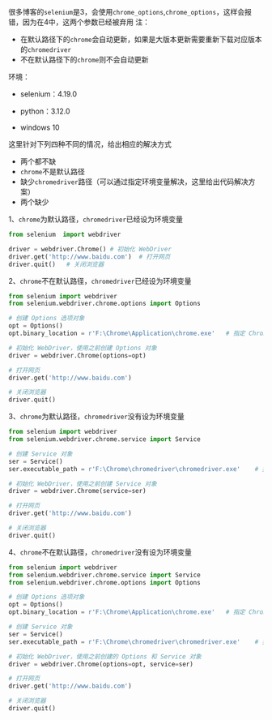 很多博客的`selenium`是3，会使用`chrome_options`,`chrome_options`，这样会报错，因为在4中，这两个参数已经被弃用
注：

-   在默认路径下的`chrome`会自动更新，如果是大版本更新需要重新下载对应版本的`chromedriver`
-   不在默认路径下的`chrome`则不会自动更新

环境：

-   selenium：4.19.0
    
-   python：3.12.0
    
-   windows 10
    

这里针对下列四种不同的情况，给出相应的解决方式

-   两个都不缺
-   `chrome`不是默认路径
-   缺少`chromedriver`路径（可以通过指定环境变量解决，这里给出代码解决方案）
-   两个缺少

1、`chrome`为默认路径，`chromedriver`已经设为环境变量

```python
from selenium  import webdriver

driver = webdriver.Chrome()	# 初始化 WebDriver
driver.get('http://www.baidu.com')	# 打开网页
driver.quit()	# 关闭浏览器

```

2、`chrome`不在默认路径，`chromedriver`已经设为环境变量

```python
from selenium import webdriver
from selenium.webdriver.chrome.options import Options

# 创建 Options 选项对象
opt = Options()
opt.binary_location = r'F:\Chrome\Application\chrome.exe'	# 指定 Chrome 浏览器的路径

# 初始化 WebDriver，使用之前创建 Options 对象
driver = webdriver.Chrome(options=opt)  

# 打开网页
driver.get('http://www.baidu.com')

# 关闭浏览器
driver.quit()

```

3、`chrome`为默认路径，`chromedriver`没有设为环境变量

```python
from selenium import webdriver
from selenium.webdriver.chrome.service import Service

# 创建 Service 对象
ser = Service()
ser.executable_path = r'F:\Chrome\chromedriver\chromedriver.exe'	# 指定 ChromeDriver 的路径

# 初始化 WebDriver，使用之前创建 Service 对象
driver = webdriver.Chrome(service=ser)

# 打开网页
driver.get('http://www.baidu.com')

# 关闭浏览器
driver.quit()

```

4、`chrome`不在默认路径，`chromedriver`没有设为环境变量

```python
from selenium import webdriver
from selenium.webdriver.chrome.service import Service
from selenium.webdriver.chrome.options import Options

# 创建 Options 选项对象
opt = Options()
opt.binary_location = r'F:\Chrome\Application\chrome.exe'	# 指定 Chrome 浏览器的路径

# 创建 Service 对象
ser = Service()	
ser.executable_path = r'F:\Chrome\chromedriver\chromedriver.exe'	# 指定 ChromeDriver 的路径

# 初始化 WebDriver，使用之前创建的 Options 和 Service 对象
driver = webdriver.Chrome(options=opt, service=ser)

# 打开网页
driver.get('http://www.baidu.com')

# 关闭浏览器
driver.quit()

```